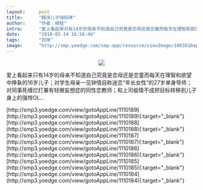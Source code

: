 ```yaml
---
layout:     post
title:      "糊涂儿子俏妈咪"
author:     "作者：楠桂"
intro:      "爱上看起来只有14岁的母亲不知道自己究竟是恋母还是恋童而每天在理智和欲望中挣紥的16岁儿子；对学生母亲一见钟情自称迷恋“年长女性”的27岁单身导师；对同事死缠烂打兼有轻微妄想症的同性恋教师；和上司偸情不成把目标转移到儿子身上的强悍OL…"
date:       "2018-02-14 16:56:46"
tags:       "妈咪"
image:      "http://smp.yoedge.com/smp-app/resource/viewImage/1003818appline.png"
---
```

<div style="text-align: center">
<p><img src="http://smp.yoedge.com/smp-app/resource/viewImage/1003818appline.png"/></p>
</div>
<p class="post-meta">
<span>爱上看起来只有14岁的母亲不知道自己究竟是恋母还是恋童而每天在理智和欲望中挣紥的16岁儿子；对学生母亲一见钟情自称迷恋“年长女性”的27岁单身导师；对同事死缠烂打兼有轻微妄想症的同性恋教师；和上司偸情不成把目标转移到儿子身上的强悍OL…</span>
</p>
[http://smp3.yoedge.com/view/gotoAppLine/1110189](http://smp3.yoedge.com/view/gotoAppLine/1110189){:target="_blank"}
[http://smp3.yoedge.com/view/gotoAppLine/1110188](http://smp3.yoedge.com/view/gotoAppLine/1110188){:target="_blank"}
[http://smp3.yoedge.com/view/gotoAppLine/1110187](http://smp3.yoedge.com/view/gotoAppLine/1110187){:target="_blank"}
[http://smp3.yoedge.com/view/gotoAppLine/1110186](http://smp3.yoedge.com/view/gotoAppLine/1110186){:target="_blank"}
[http://smp3.yoedge.com/view/gotoAppLine/1110185](http://smp3.yoedge.com/view/gotoAppLine/1110185){:target="_blank"}
[http://smp3.yoedge.com/view/gotoAppLine/1110184](http://smp3.yoedge.com/view/gotoAppLine/1110184){:target="_blank"}


